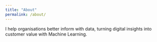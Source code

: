 ```yaml
---
title: "About"
permalink: /about/
---
```


I help organisations better inform with data, turning digital insights into customer value with Machine Learning.

